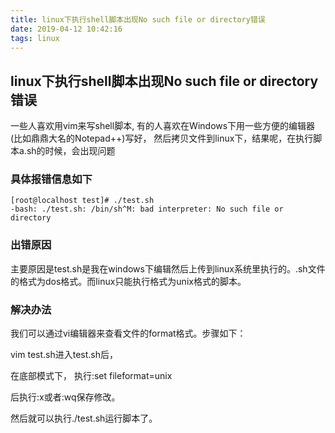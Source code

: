 ```yaml
---
title: linux下执行shell脚本出现No such file or directory错误
date: 2019-04-12 10:42:16
tags: linux
---
```


## linux下执行shell脚本出现No such file or directory错误

一些人喜欢用vim来写shell脚本, 有的人喜欢在Windows下用一些方便的编辑器(比如鼎鼎大名的Notepad++)写好， 然后拷贝文件到linux下，结果呢，在执行脚本a.sh的时候，会出现问题
<!-- more -->

### 具体报错信息如下
```
[root@localhost test]# ./test.sh   
-bash: ./test.sh: /bin/sh^M: bad interpreter: No such file or directory 
```

### 出错原因
主要原因是test.sh是我在windows下编辑然后上传到linux系统里执行的。.sh文件的格式为dos格式。而linux只能执行格式为unix格式的脚本。

### 解决办法

我们可以通过vi编辑器来查看文件的format格式。步骤如下：

vim test.sh进入test.sh后， 

在底部模式下， 执行:set fileformat=unix

后执行:x或者:wq保存修改。 

然后就可以执行./test.sh运行脚本了。
